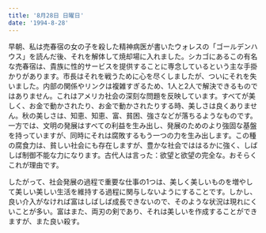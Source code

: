 ```yaml
---
title: '8月28日 日曜日'
date: '1994-8-28'
---
```


早朝、私は売春宿の女の子を殺した精神病医が書いたウォレスの「ゴールデンハウス」を読んだ後、それを解体して焼却場に入れました。シカゴにあるこの有名な売春宿は、貴族に性的サービスを提供することに専念しているという主な手掛かりがあります。市長はそれを戦うために心を尽くしましたが、ついにそれを失いました。内部の関係やリンクは複雑すぎるため、1人と2人で解決できるものではありません。これはアメリカ社会の深刻な問題を反映しています。すべてが美しく、お金で動かされたり、お金で動かされたりする時、美しさは良くありません。秋の美しさは、知恵、知恵、富、貧困、強さなどが落ちるようなものです。一方では、文明の発展はすべての利益を生み出し、発展のためのより強固な基盤を持っていますが、同時にそれは腐敗するもう一つの力を生み出します。この種の腐食力は、貧しい社会にも存在しますが、豊かな社会でははるかに強く、しばしば制御不能な力になります。古代人は言った：欲望と欲望の完全な。おそらくこれが理由です。

したがって、社会発展の過程で重要な仕事の1つは、美しく美しいものを増やして美しい美しい生活を維持する過程に関与しないようにすることです。しかし、良い介入がなければ富はしばしば成長できないので、そのような状況は現れにくいことが多い。富はまた、両刃の剣であり、それは美しいを作成することができますが、また良い殺す。

